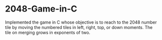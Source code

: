 # 2048-Game-in-C
Implemented the game in C whose objective is to reach to the 2048 number tile by moving the numbered tiles in left, right, top, or down moments. The tile on merging grows in exponents of two. 
